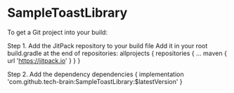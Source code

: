 # SampleToastLibrary
To get a Git project into your build:

Step 1. Add the JitPack repository to your build file
Add it in your root build.gradle at the end of repositories:
allprojects {
		repositories {
			...
			maven { url 'https://jitpack.io' }
		}
	}
  
  
  Step 2. Add the dependency
  dependencies {
	        implementation 'com.github.tech-brain:SampleToastLibrary:$latestVersion'
	}
